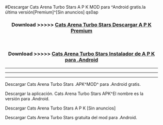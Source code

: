 #Descargar Cats Arena Turbo Stars  A P K MOD para ^Android gratis.la última versión[Premium]^[Sin anuncios] qs0ap



<div align="center">
<h3>Download >>>>> <a href="https://es-web.web.app/?es= Cats Arena Turbo Stars ">Cats Arena Turbo Stars  Descargar A P K Premium</a></h3><br>

<h3>Download >>>>> <a href="https://es-web.web.app/?es= Cats Arena Turbo Stars ">Cats Arena Turbo Stars  Instalador de A P K para .Android</a></h3>
</div>


----------------------------------------------------------

----------------------------------------------------------

----------------------------------------------------------

Descargar Cats Arena Turbo Stars  .APK^MOD^ para .Android gratis.

Descargar la aplicación. Cats Arena Turbo Stars  APK^El nombre es la versión para .Android.

Descargar Cats Arena Turbo Stars  A P K [Sin anuncios]

Descargar Cats Arena Turbo Stars  gratuita del mod para .Android.